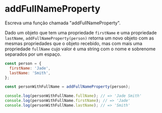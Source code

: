 # addFullNameProperty

Escreva uma função chamada "addFullNameProperty".

Dado um objeto que tem uma propriedade `firstName` e uma propriedade `lastName`,
`addFullNameProperty(person)` retorna um novo objeto com as mesmas propriedades
que o objeto recebido, mas com mais uma propriedade `fullName` cujo valor é
uma string com o nome e sobrenome separados por um espaço.

```javascript
const person = {
  firstName: 'Jade',
  lastName: 'Smith',
};

const personWithFullName = addFullNameProperty(person);

console.log(personWithFullName.fullName); // => 'Jade Smith'
console.log(personWithFullName.firstName); // => 'Jade'
console.log(personWithFullName.lastName); // => 'Smith'
```
